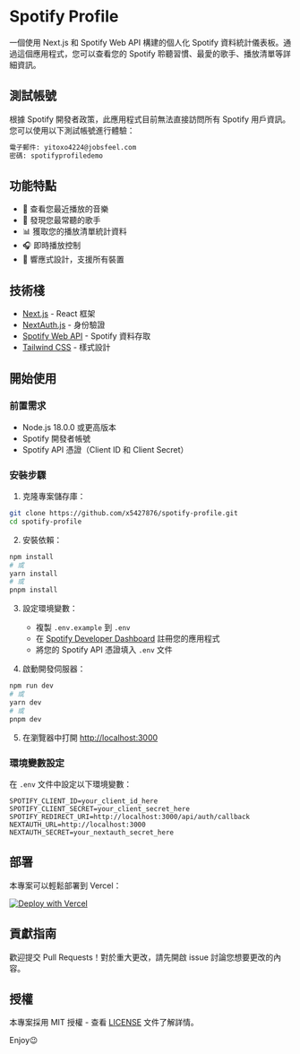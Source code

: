 # Spotify Profile

一個使用 Next.js 和 Spotify Web API 構建的個人化 Spotify 資料統計儀表板。通過這個應用程式，您可以查看您的 Spotify 聆聽習慣、最愛的歌手、播放清單等詳細資訊。

## 測試帳號

根據 Spotify 開發者政策，此應用程式目前無法直接訪問所有 Spotify 用戶資訊。您可以使用以下測試帳號進行體驗：

```bash
電子郵件: yitoxo4224@jobsfeel.com
密碼: spotifyprofiledemo
```

## 功能特點

- 🎵 查看您最近播放的音樂
- 👥 發現您最常聽的歌手
- 📊 獲取您的播放清單統計資料
- 🎧 即時播放控制
- 📱 響應式設計，支援所有裝置

## 技術棧

- [Next.js](https://nextjs.org/) - React 框架
- [NextAuth.js](https://next-auth.js.org/) - 身份驗證
- [Spotify Web API](https://developer.spotify.com/documentation/web-api/) - Spotify 資料存取
- [Tailwind CSS](https://tailwindcss.com/) - 樣式設計

## 開始使用

### 前置需求

- Node.js 18.0.0 或更高版本
- Spotify 開發者帳號
- Spotify API 憑證（Client ID 和 Client Secret）

### 安裝步驟

1. 克隆專案儲存庫：
```bash
git clone https://github.com/x5427876/spotify-profile.git
cd spotify-profile
```

2. 安裝依賴：
```bash
npm install
# 或
yarn install
# 或
pnpm install
```

3. 設定環境變數：
   - 複製 `.env.example` 到 `.env`
   - 在 [Spotify Developer Dashboard](https://developer.spotify.com/dashboard) 註冊您的應用程式
   - 將您的 Spotify API 憑證填入 `.env` 文件

4. 啟動開發伺服器：
```bash
npm run dev
# 或
yarn dev
# 或
pnpm dev
```

5. 在瀏覽器中打開 [http://localhost:3000](http://localhost:3000)

### 環境變數設定

在 `.env` 文件中設定以下環境變數：

```plaintext
SPOTIFY_CLIENT_ID=your_client_id_here
SPOTIFY_CLIENT_SECRET=your_client_secret_here
SPOTIFY_REDIRECT_URI=http://localhost:3000/api/auth/callback
NEXTAUTH_URL=http://localhost:3000
NEXTAUTH_SECRET=your_nextauth_secret_here
```

## 部署

本專案可以輕鬆部署到 Vercel：

[![Deploy with Vercel](https://vercel.com/button)](https://vercel.com/new/clone?repository-url=https://github.com/your-username/spotify-profile)

## 貢獻指南

歡迎提交 Pull Requests！對於重大更改，請先開啟 issue 討論您想要更改的內容。

## 授權

本專案採用 MIT 授權 - 查看 [LICENSE](LICENSE) 文件了解詳情。

Enjoy😉



